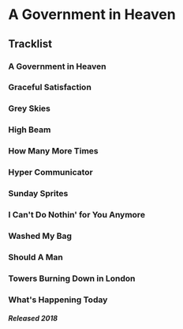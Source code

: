 # A Government in Heaven

## Tracklist
### A Government in Heaven
### Graceful Satisfaction
### Grey Skies
### High Beam
### How Many More Times
### Hyper Communicator
### Sunday Sprites
### I Can't Do Nothin' for You Anymore
### Washed My Bag
### Should A Man
### Towers Burning Down in London
### What's Happening Today

##### Released 2018
